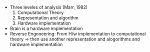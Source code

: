 - Three leveles of analysis (Marr, 1982)
	1. Computational Theory
	2. Representation and algorithm
	3. Hardware implementation
- Brain is a hardware implementation
- Reverse Engoneering: From H/w implementation to computational theory -> then use another representation and alogorithms and hardware implementation